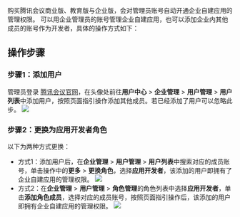购买腾讯会议商业版、教育版与企业版，会对管理员账号自动开通企业自建应用的管理权限。
可以用企业管理员的账号管理企业自建应用，也可以添加企业内其他成员的账号作为开发者，具体的操作方式如下：
## 操作步骤
### 步骤1：添加用户
管理员登录 [腾讯会议官网](https://meeting.tencent.com/)，在头像处前往**用户中心** > **企业管理** > **用户管理** > **用户列表**中添加用户，按照页面指引操作添加其他成员。若已经添加了用户可以忽略此步。
![](https://qcloudimg.tencent-cloud.cn/raw/6d81e2316c29523a2b0d84dc5aaac77d.png)

### 步骤2：更换为应用开发者角色
以下为两种方式更换：
- 方式1：添加用户后，在**企业管理** > **用户管理** > **用户列表**中搜索对应的成员账号，单击操作中的**更多** > **更换角色**，选择**应用开发者**，该添加的用户即拥有了企业自建应用的管理权限。
![](https://qcloudimg.tencent-cloud.cn/raw/f01f8949595de44c0d38ef485fde8b1a.png)
- 方式2：在**企业管理** > **用户管理** > **角色管理**的角色列表中选择**应用开发者**，单击**添加角色成员**，选择对应的成员账号，按照页面指引操作后，该添加的用户即拥有企业自建应用的管理权限。
![](https://qcloudimg.tencent-cloud.cn/raw/21444244318f3b7e9ddf9f7e52d067de.png)
